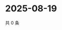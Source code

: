 # 2025-08-19

共 0 条

<!-- BEGIN ZHIHUVIDEO -->
<!-- 最后更新时间 Tue Aug 19 2025 07:10:48 GMT+0800 (China Standard Time) -->

<!-- END ZHIHUVIDEO -->
